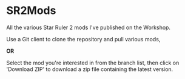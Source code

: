 # SR2Mods
All the various Star Ruler 2 mods I've published on the Workshop.

Use a Git client to clone the repository and pull various mods,

**OR**

Select the mod you're interested in from the branch list, then click on 'Download ZIP' to download a zip file containing the latest version.

